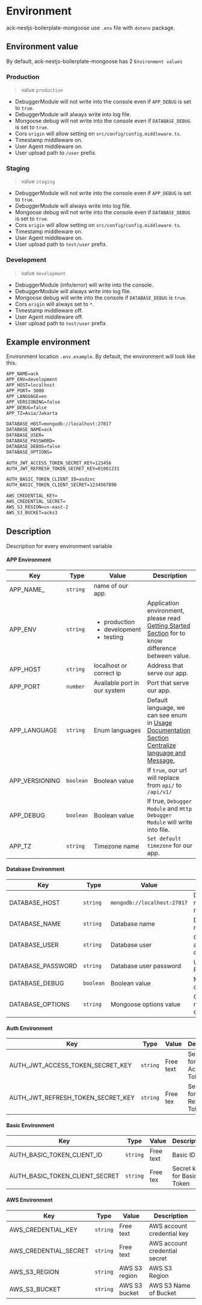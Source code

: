 # Environment

ack-nestjs-boilerplate-mongoose use `.env` file with `dotenv` package.

## Environment value

By default, ack-nestjs-boilerplate-mongoose has 2 `Environment values`

### Production

> value `production`

* DebuggerModule will not write into the console even if `APP_DEBUG` is set to `true`.
* DebuggerModule will always write into log file.
* Mongoose debug will not write into the console even if `DATABASE_DEBUG` is set to `true`.
* Cors `origin` will allow setting on `src/config/config.middleware.ts`.
* Timestamp middleware on.
* User Agent middleware on.
* User upload path to `/user` prefix.

### Staging

> value `staging`

* DebuggerModule will not write into the console even if `APP_DEBUG` is set to `true`.
* DebuggerModule will always write into log file.
* Mongoose debug will not write into the console even if `DATABASE_DEBUG` is set to `true`.
* Cors `origin` will allow setting on `src/config/config.middleware.ts`.
* Timestamp middleware on.
* User Agent middleware on.
* User upload path to `test/user` prefix.

### Development

> value `development`

* DebuggerModule (info/error) will write into the console.
* DebuggerModule will always write into log file.
* Mongoose debug will write into the console if `DATABASE_DEBUG` is `true`.
* Cors `origin` will always set to `*`.
* Timestamp middleware off.
* User Agent middleware off.
* User upload path to `test/user` prefix.

## Example environment

Environment location `.env.example`. By default, the environment will look like this.

```txt
APP_NAME=ack
APP_ENV=development
APP_HOST=localhost
APP_PORT= 3000
APP_LANGUAGE=en
APP_VERSIONING=false
APP_DEBUG=false
APP_TZ=Asia/Jakarta

DATABASE_HOST=mongodb://localhost:27017
DATABASE_NAME=ack
DATABASE_USER=
DATABASE_PASSWORD=
DATABASE_DEBUG=false
DATABASE_OPTIONS=

AUTH_JWT_ACCESS_TOKEN_SECRET_KEY=123456
AUTH_JWT_REFRESH_TOKEN_SECRET_KEY=01001231

AUTH_BASIC_TOKEN_CLIENT_ID=asdzxc
AUTH_BASIC_TOKEN_CLIENT_SECRET=1234567890

AWS_CREDENTIAL_KEY=
AWS_CREDENTIAL_SECRET=
AWS_S3_REGION=us-east-2
AWS_S3_BUCKET=acks3
```

## Description

Description for every environment variable

<!-- tabs:start -->

#### **APP Environment**

| Key | Type | Value | Description |
| ---- | ---- | ---- | ---- |
| APP\_NAME_ | `string` | name of our app. |
| APP\_ENV | `string` | <ul><li>production</li><li>development</li><li>testing</li></ul> | Application environment, please read [Getting Started Section](/getting-started/readme) for to know difference between value. |
| APP\_HOST | `string` | localhost or correct ip | Address that serve our app. |
| APP\_PORT | `number` | Available port in our system | Port that serve our app. |
| APP\_LANGUAGE | `string` | Enum languages | Default language, we can see enum in [Usage Documentation Section Centralize language and Message.](/documentation/language) |
| APP\_VERSIONING | `boolean` | Boolean value | If `true`, our url will replace from `api/` to `/api/v1/` |
| APP\_DEBUG | `boolean` | Boolean value | If true, `Debugger Module` and `Http Debugger Module` will write into file. |
| APP\_TZ | `string` | Timezone name | `Set default timezone` for our app. |

#### **Database Environment**

| Key | Type | Value | Description |
| ---- | ---- | ---- | ----|
| DATABASE\_HOST | `string` | `mongodb://localhost:27017` | Database url, representative mongoose url |
| DATABASE\_NAME | `string` | Database name | Database name |
| DATABASE\_USER | `string` | Database user | Our user for accessing the database |
| DATABASE\_PASSWORD | `string` | Database user password | User Password |
| DATABASE\_DEBUG | `boolean` | Boolean value | Mongoose debug mode |
| DATABASE\_OPTIONS | `string` | Mongoose options value | Other mongoose options |

#### **Auth Environment**

| Key | Type | Value | Description |
| ---- | ---- | ---- | ---- |
| AUTH\_JWT\_ACCESS\_TOKEN\_SECRET\_KEY  | `string` | Free text | Secret key for JWT Access Token  |
| AUTH\_JWT\_REFRESH\_TOKEN\_SECRET\_KEY | `string` | Free tex  | Secret key for JWT Refresh Token |

#### **Basic Environment**

| Key | Type | Value | Description |
| ---- | ---- | ---- | ---- |
| AUTH\_BASIC\_TOKEN\_CLIENT\_ID  | `string` | Free text | Basic ID  |
| AUTH\_BASIC\_TOKEN\_CLIENT\_SECRET | `string` | Free tex  | Secret key for Basic Token |

#### **AWS Environment**

| Key | Type | Value | Description |
| ---- | ---- | ---- | ---- |
| AWS\_CREDENTIAL\_KEY | `string` | Free text | AWS account credential key |
| AWS\_CREDENTIAL\_SECRET | `string` | Free text | AWS account credential secret |
| AWS\_S3\_REGION | `string` | AWS S3 region | AWS S3 Region |
| AWS\_S3\_BUCKET | `string` | AWS S3 bucket | AWS S3 Name of Bucket |

<!-- tabs:end -->